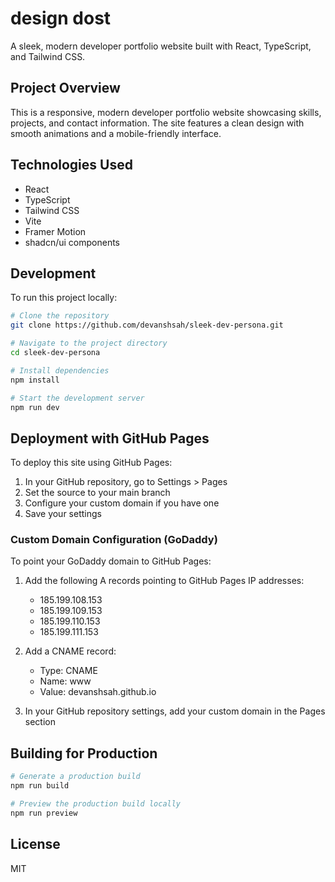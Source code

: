 
# design dost

A sleek, modern developer portfolio website built with React, TypeScript, and Tailwind CSS.

## Project Overview

This is a responsive, modern developer portfolio website showcasing skills, projects, and contact information. The site features a clean design with smooth animations and a mobile-friendly interface.

## Technologies Used

- React
- TypeScript
- Tailwind CSS
- Vite
- Framer Motion
- shadcn/ui components

## Development

To run this project locally:

```sh
# Clone the repository
git clone https://github.com/devanshsah/sleek-dev-persona.git

# Navigate to the project directory
cd sleek-dev-persona

# Install dependencies
npm install

# Start the development server
npm run dev
```

## Deployment with GitHub Pages

To deploy this site using GitHub Pages:

1. In your GitHub repository, go to Settings > Pages
2. Set the source to your main branch
3. Configure your custom domain if you have one
4. Save your settings

### Custom Domain Configuration (GoDaddy)

To point your GoDaddy domain to GitHub Pages:

1. Add the following A records pointing to GitHub Pages IP addresses:
   - 185.199.108.153
   - 185.199.109.153
   - 185.199.110.153
   - 185.199.111.153

2. Add a CNAME record:
   - Type: CNAME
   - Name: www
   - Value: devanshsah.github.io

3. In your GitHub repository settings, add your custom domain in the Pages section

## Building for Production

```sh
# Generate a production build
npm run build

# Preview the production build locally
npm run preview
```

## License

MIT
